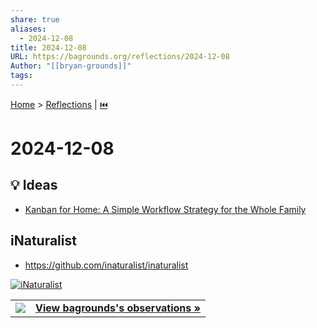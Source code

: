 ```yaml
---  
share: true  
aliases:  
  - 2024-12-08  
title: 2024-12-08  
URL: https://bagrounds.org/reflections/2024-12-08  
Author: "[[bryan-grounds]]"  
tags:   
---  
```

[Home](../index.md) > [Reflections](./index.md) | [⏮️](./2024-12-07.md)  
# 2024-12-08  
## 💡 Ideas  
- [Kanban for Home: A Simple Workflow Strategy for the Whole Family](https://parentlightly.com/kanban-for-home)  
  
## iNaturalist  
- https://github.com/inaturalist/inaturalist  
  
<div class="inat-widget">  
    <div class="inat-widget-header">  
      <a href="https://www.inaturalist.org"><img alt="iNaturalist" src="https://www.inaturalist.org/assets/logo.gif" /></a>    
    </div>  
  <script type="text/javascript" charset="utf-8" src="https://www.inaturalist.org/observations/bagrounds.widget?layout=large&limit=20&order=desc&order_by=observed_on"></script>  
  <table class="inat-footer">  
    <tr class="inat-user">  
        <td class="inat-user-image">  
          <a border="0" href="https://www.inaturalist.org/observations/bagrounds"><img class="usericon" src="https://static.inaturalist.org/attachments/users/icons/8822063/7d7dc1fdd3a6d0d024b7da94f59ea141-thumb.jpeg?1733695366" /></a>  
        </td>  
      <td class="inat-value">  
        <strong>  
            <a href="https://www.inaturalist.org/observations/bagrounds">View bagrounds's observations »</a>  
        </strong>  
      </td>  
    </tr>  
  </table>  
</div>  
